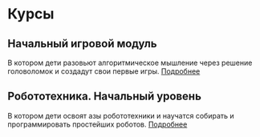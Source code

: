 # Курсы

## Hачальный игровой модуль

В котором дети разовьют алгоритмическое мышление через решение головоломок и создадут свои первые игры. [Подробнее](intro/)

## Робототехника. Начальный уровень

В котором дети освоят азы робототехники и научатся собирать и программировать простейших роботов. [Подробнее](robots-1/)